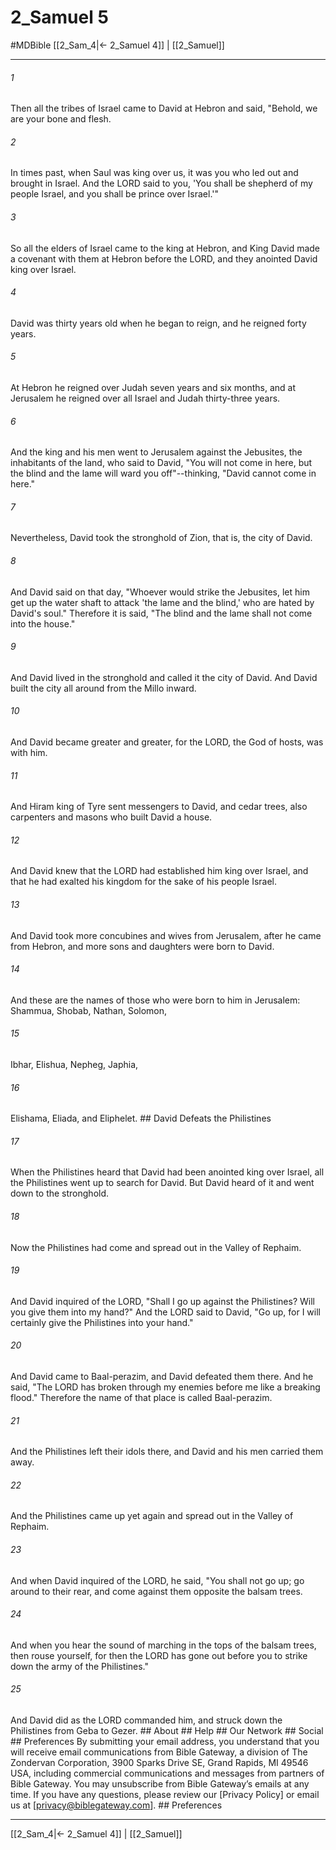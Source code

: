 # 2_Samuel 5
#MDBible
[[2_Sam_4|← 2_Samuel 4]] | [[2_Samuel]]

***


###### 1 
Then all the tribes of Israel came to David at Hebron and said, "Behold, we are your bone and flesh. 

###### 2 
In times past, when Saul was king over us, it was you who led out and brought in Israel. And the LORD said to you, 'You shall be shepherd of my people Israel, and you shall be prince over Israel.'" 

###### 3 
So all the elders of Israel came to the king at Hebron, and King David made a covenant with them at Hebron before the LORD, and they anointed David king over Israel. 

###### 4 
David was thirty years old when he began to reign, and he reigned forty years. 

###### 5 
At Hebron he reigned over Judah seven years and six months, and at Jerusalem he reigned over all Israel and Judah thirty-three years. 

###### 6 
And the king and his men went to Jerusalem against the Jebusites, the inhabitants of the land, who said to David, "You will not come in here, but the blind and the lame will ward you off"--thinking, "David cannot come in here." 

###### 7 
Nevertheless, David took the stronghold of Zion, that is, the city of David. 

###### 8 
And David said on that day, "Whoever would strike the Jebusites, let him get up the water shaft to attack 'the lame and the blind,' who are hated by David's soul." Therefore it is said, "The blind and the lame shall not come into the house." 

###### 9 
And David lived in the stronghold and called it the city of David. And David built the city all around from the Millo inward. 

###### 10 
And David became greater and greater, for the LORD, the God of hosts, was with him. 

###### 11 
And Hiram king of Tyre sent messengers to David, and cedar trees, also carpenters and masons who built David a house. 

###### 12 
And David knew that the LORD had established him king over Israel, and that he had exalted his kingdom for the sake of his people Israel. 

###### 13 
And David took more concubines and wives from Jerusalem, after he came from Hebron, and more sons and daughters were born to David. 

###### 14 
And these are the names of those who were born to him in Jerusalem: Shammua, Shobab, Nathan, Solomon, 

###### 15 
Ibhar, Elishua, Nepheg, Japhia, 

###### 16 
Elishama, Eliada, and Eliphelet. ## David Defeats the Philistines 

###### 17 
When the Philistines heard that David had been anointed king over Israel, all the Philistines went up to search for David. But David heard of it and went down to the stronghold. 

###### 18 
Now the Philistines had come and spread out in the Valley of Rephaim. 

###### 19 
And David inquired of the LORD, "Shall I go up against the Philistines? Will you give them into my hand?" And the LORD said to David, "Go up, for I will certainly give the Philistines into your hand." 

###### 20 
And David came to Baal-perazim, and David defeated them there. And he said, "The LORD has broken through my enemies before me like a breaking flood." Therefore the name of that place is called Baal-perazim. 

###### 21 
And the Philistines left their idols there, and David and his men carried them away. 

###### 22 
And the Philistines came up yet again and spread out in the Valley of Rephaim. 

###### 23 
And when David inquired of the LORD, he said, "You shall not go up; go around to their rear, and come against them opposite the balsam trees. 

###### 24 
And when you hear the sound of marching in the tops of the balsam trees, then rouse yourself, for then the LORD has gone out before you to strike down the army of the Philistines." 

###### 25 
And David did as the LORD commanded him, and struck down the Philistines from Geba to Gezer. ## About ## Help ## Our Network ## Social ## Preferences By submitting your email address, you understand that you will receive email communications from Bible Gateway, a division of The Zondervan Corporation, 3900 Sparks Drive SE, Grand Rapids, MI 49546 USA, including commercial communications and messages from partners of Bible Gateway. You may unsubscribe from Bible Gateway&rsquo;s emails at any time. If you have any questions, please review our [Privacy Policy] or email us at [privacy@biblegateway.com]. ## Preferences

***

[[2_Sam_4|← 2_Samuel 4]] | [[2_Samuel]]
